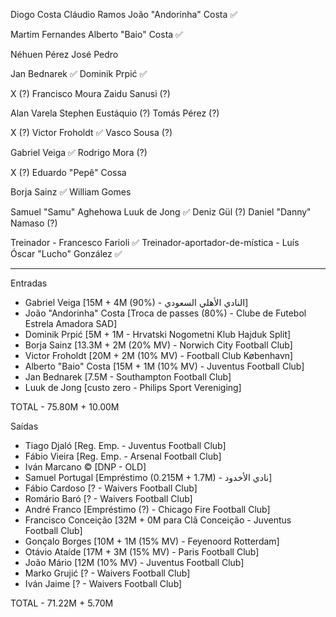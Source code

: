 Diogo Costa
Cláudio Ramos
João "Andorinha" Costa ✅

Martim Fernandes
Alberto "Baio" Costa ✅

Néhuen Pérez
José Pedro

Jan Bednarek ✅
Dominik Prpić ✅

X (?)
Francisco Moura
Zaidu Sanusi (?)

Alan Varela
Stephen Eustáquio (?)
Tomás Pérez (?)

X (?)
Victor Froholdt ✅
Vasco Sousa (?)

Gabriel Veiga ✅
Rodrigo Mora (?)

X (?)
Eduardo "Pepê" Cossa

Borja Sainz ✅
William Gomes

Samuel "Samu" Aghehowa
Luuk de Jong ✅
Deniz Gül (?)
Daniel "Danny" Namaso (?)

Treinador - Francesco Farioli ✅
Treinador-aportador-de-mística - Luís Óscar "Lucho" González ✅

---------------------------
Entradas

- Gabriel Veiga [15M + 4M (90%) - النادي الأهلي السعودي]
- João "Andorinha" Costa [Troca de passes (80%) - Clube de Futebol Estrela Amadora SAD]
- Dominik Prpić [5M + 1M - Hrvatski Nogometni Klub Hajduk Split]
- Borja Sainz [13.3M + 2M (20% MV) - Norwich City Football Club]
- Victor Froholdt [20M + 2M (10% MV) - Football Club København]
- Alberto "Baio" Costa [15M + 1M (10% MV) - Juventus Football Club]
- Jan Bednarek [7.5M - Southampton Football Club]
- Luuk de Jong [custo zero - Philips Sport Vereniging]

TOTAL - 75.80M + 10.00M


Saídas

- Tiago Djaló [Reg. Emp. - Juventus Football Club]
- Fábio Vieira [Reg. Emp. - Arsenal Football Club]
- Iván Marcano © [DNP - OLD]
- Samuel Portugal [Empréstimo (0.215M + 1.7M) - نادي الأخدود]
- Fábio Cardoso [? - Waivers Football Club]
- Romário Baró [? - Waivers Football Club]
- André Franco [Empréstimo (?) - Chicago Fire Football Club]
- Francisco Conceição [32M + 0M para Clã Conceição - Juventus Football Club]
- Gonçalo Borges [10M + 1M (15% MV) - Feyenoord Rotterdam]
- Otávio Ataíde [17M + 3M (15% MV) - Paris Football Club]
- João Mário [12M (10% MV) - Juventus Football Club]
- Marko Grujić [? - Waivers Football Club]
- Iván Jaime [? - Waivers Football Club]

TOTAL - 71.22M + 5.70M
